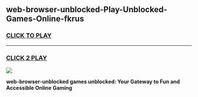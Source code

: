 
## web-browser-unblocked-Play-Unblocked-Games-Online-fkrus
<h3>
<a href="https://premium76.site?title=web-browser-unblocked&ref=25A">CLICK TO PLAY</a></h3>
<hr>

<h3>
<a href="https://premium76.site?title=web-browser-unblocked&ref=25A">CLICK 2 PLAY</a>
  
</h3>

<a href="https://premium76.site?title=web-browser-unblocked&ref=25A"><img src="https://clearcache.store/games.png"></a>


**web-browser-unblocked games unblocked: Your Gateway to Fun and Accessible Online Gaming**

